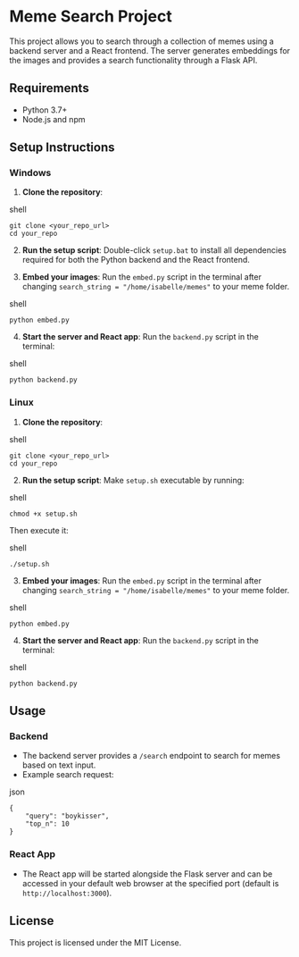 # Meme Search Project

This project allows you to search through a collection of memes using a backend server and a React frontend. The server generates embeddings for the images and provides a search functionality through a Flask API.

## Requirements

- Python 3.7+
- Node.js and npm

## Setup Instructions

### Windows

1. **Clone the repository**:
    
shell

    git clone <your_repo_url>
    cd your_repo
    
2. **Run the setup script**:
    Double-click `setup.bat` to install all dependencies required for both the Python backend and the React frontend.

3. **Embed your images**:
    Run the `embed.py` script in the terminal after changing `search_string = "/home/isabelle/memes"` to your meme folder.
    
shell

    python embed.py

4. **Start the server and React app**:
    Run the `backend.py` script in the terminal:
    
shell

    python backend.py
    
### Linux

1. **Clone the repository**:
    
shell

    git clone <your_repo_url>
    cd your_repo
    
2. **Run the setup script**:
    Make `setup.sh` executable by running:
    
shell
    
    chmod +x setup.sh
    
Then execute it:
    
shell

    ./setup.sh
    
3. **Embed your images**:
    Run the `embed.py` script in the terminal after changing `search_string = "/home/isabelle/memes"` to your meme folder.
    
shell

    python embed.py

4. **Start the server and React app**:
    Run the `backend.py` script in the terminal:
    
shell

    python backend.py
    
## Usage

### Backend

- The backend server provides a `/search` endpoint to search for memes based on text input.
- Example search request:
    
json

    {
        "query": "boykisser",
        "top_n": 10
    }
    
### React App

- The React app will be started alongside the Flask server and can be accessed in your default web browser at the specified port (default is `http://localhost:3000`).

## License

This project is licensed under the MIT License.
